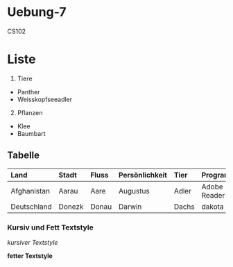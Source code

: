 Uebung-7
========

CS102

# Liste
1. Tiere
  * Panther
  * Weisskopfseeadler
2. Pflanzen
  * Klee
  * Baumbart

  
## Tabelle
| Land | Stadt | Fluss | Persönlichkeit | Tier | Programm |
|:---|:----|:----|:-------------|:---|:-------|
| Afghanistan | Aarau | Aare | Augustus | Adler | Adobe Reader |
| Deutschland | Donezk | Donau | Darwin | Dachs | dakota |


### Kursiv und Fett Textstyle
*kursiver Textstyle*

**fetter Textstyle**
